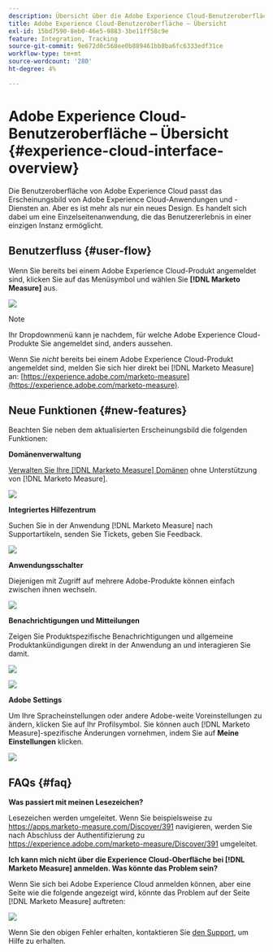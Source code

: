 ```yaml
---
description: Übersicht über die Adobe Experience Cloud-Benutzeroberfläche - [!DNL Marketo Measure]
title: Adobe Experience Cloud-Benutzeroberfläche – Übersicht
exl-id: 15bd7590-8eb0-46e5-9883-3be11ff58c9e
feature: Integration, Tracking
source-git-commit: 9e672d0c568ee0b889461bb8ba6fc6333edf31ce
workflow-type: tm+mt
source-wordcount: '280'
ht-degree: 4%

---
```


# Adobe Experience Cloud-Benutzeroberfläche – Übersicht {#experience-cloud-interface-overview}

Die Benutzeroberfläche von Adobe Experience Cloud passt das Erscheinungsbild von Adobe Experience Cloud-Anwendungen und -Diensten an. Aber es ist mehr als nur ein neues Design. Es handelt sich dabei um eine Einzelseitenanwendung, die das Benutzererlebnis in einer einzigen Instanz ermöglicht.

## Benutzerfluss {#user-flow}

Wenn Sie bereits bei einem Adobe Experience Cloud-Produkt angemeldet sind, klicken Sie auf das Menüsymbol und wählen Sie **[!DNL Marketo Measure]** aus.

![](assets/unified-shell-overview-4.png)

>[!NOTE]
>
>Ihr Dropdownmenü kann je nachdem, für welche Adobe Experience Cloud-Produkte Sie angemeldet sind, anders aussehen.

Wenn Sie _nicht_ bereits bei einem Adobe Experience Cloud-Produkt angemeldet sind, melden Sie sich hier direkt bei [!DNL Marketo Measure] an: [https://experience.adobe.com/marketo-measure](https://experience.adobe.com/marketo-measure).

## Neue Funktionen {#new-features}

Beachten Sie neben dem aktualisierten Erscheinungsbild die folgenden Funktionen:

**Domänenverwaltung**

[Verwalten Sie Ihre [!DNL Marketo Measure] Domänen](/help/marketo-measure-and-adobe/domain-management.md) ohne Unterstützung von [!DNL Marketo Measure].

![](assets/unified-shell-overview-5.png)

**Integriertes Hilfezentrum**

Suchen Sie in der Anwendung [!DNL Marketo Measure] nach Supportartikeln, senden Sie Tickets, geben Sie Feedback.

![](assets/unified-shell-overview-6.png)

**Anwendungsschalter**

Diejenigen mit Zugriff auf mehrere Adobe-Produkte können einfach zwischen ihnen wechseln.

![](assets/unified-shell-overview-7.png)

**Benachrichtigungen und Mitteilungen**

Zeigen Sie Produktspezifische Benachrichtigungen und allgemeine Produktankündigungen direkt in der Anwendung an und interagieren Sie damit.

![](assets/unified-shell-overview-8.png)

![](assets/unified-shell-overview-9.png)

**Adobe Settings**

Um Ihre Spracheinstellungen oder andere Adobe-weite Voreinstellungen zu ändern, klicken Sie auf Ihr Profilsymbol. Sie können auch [!DNL Marketo Measure]-spezifische Änderungen vornehmen, indem Sie auf **Meine Einstellungen** klicken.

![](assets/unified-shell-overview-10.png)

## FAQs {#faq}

**Was passiert mit meinen Lesezeichen?**

Lesezeichen werden umgeleitet. Wenn Sie beispielsweise zu https://apps.marketo-measure.com/Discover/391 navigieren, werden Sie nach Abschluss der Authentifizierung zu https://experience.adobe.com/marketo-measure/Discover/391 umgeleitet.

**Ich kann mich nicht über die Experience Cloud-Oberfläche bei [!DNL Marketo Measure] anmelden. Was könnte das Problem sein?**

Wenn Sie sich bei Adobe Experience Cloud anmelden können, aber eine Seite wie die folgende angezeigt wird, könnte das Problem auf der Seite [!DNL Marketo Measure] auftreten:

![](assets/unified-shell-overview-11.png)

Wenn Sie den obigen Fehler erhalten, kontaktieren Sie [den Support](https://nation.marketo.com/t5/support/ct-p/Support), um Hilfe zu erhalten.
